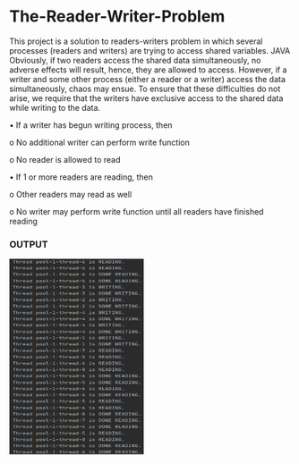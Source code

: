 # The-Reader-Writer-Problem
<p>This project is a solution to readers-writers problem in which several processes (readers and writers) are trying to access shared variables. JAVA
Obviously, if two readers access the shared data simultaneously, no adverse effects will result, hence, they are allowed to access. However, if a writer and some other process (either a reader or a writer) access the data simultaneously, chaos may ensue. To ensure that these difficulties do not arise, we require that the writers have exclusive access to the shared data while writing to the data.</p>
<p>• If a writer has begun writing process, then</p>
<p>o No additional writer can perform write function</p>
<p>o No reader is allowed to read</p>
<p>• If 1 or more readers are reading, then </p>
<p>o Other readers may read as well</p>
<p>o No writer may perform write function until all readers have finished reading</p>

<h3> OUTPUT </h3>
<img src= "output.PNG" width="240" height="350">
